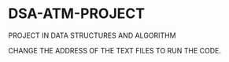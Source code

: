 # DSA-ATM-PROJECT
PROJECT IN DATA STRUCTURES AND ALGORITHM

CHANGE THE ADDRESS OF THE TEXT FILES TO RUN THE CODE.

